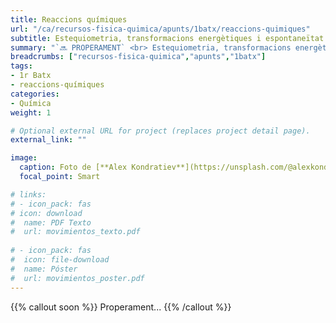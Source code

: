 ```yaml
---
title: Reaccions químiques
url: "/ca/recursos-fisica-quimica/apunts/1batx/reaccions-quimiques"
subtitle: Estequiometria, transformacions energètiques i espontaneïtat
summary: "`🔜 PROPERAMENT` <br> Estequiometria, transformacions energètiques i espontaneïtat."
breadcrumbs: ["recursos-fisica-quimica","apunts","1batx"]
tags:
- 1r Batx
- reaccions-químiques
categories:
- Química
weight: 1

# Optional external URL for project (replaces project detail page).
external_link: ""

image:
  caption: Foto de [**Alex Kondratiev**](https://unsplash.com/@alexkondratiev) en [Unsplash](https://unsplash.com)
  focal_point: Smart

# links:
# - icon_pack: fas
# icon: download
#  name: PDF Texto
#  url: movimientos_texto.pdf
  
# - icon_pack: fas
#  icon: file-download
#  name: Póster
#  url: movimientos_poster.pdf  
---
```


<!-- Añadir práctica virtual del fqsaja: http://www.fqsaja.com/?portfolio_page=practica-virtual-ley-de-proust -->

<!-- Añadir práctica virtual del fqsaja: https://twitter.com/fqsaja1/status/1347458123615916034?s=20-->

<!-- Añadir actividad de Miguel Quiroga: https://www.miguelquiroga.es/la-materia/el-vuelo-1023 -->

{{% callout soon %}}
Properament...
{{% /callout %}}